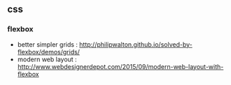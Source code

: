 ## css

### flexbox
- better simpler grids : http://philipwalton.github.io/solved-by-flexbox/demos/grids/
- modern web layout : http://www.webdesignerdepot.com/2015/09/modern-web-layout-with-flexbox
